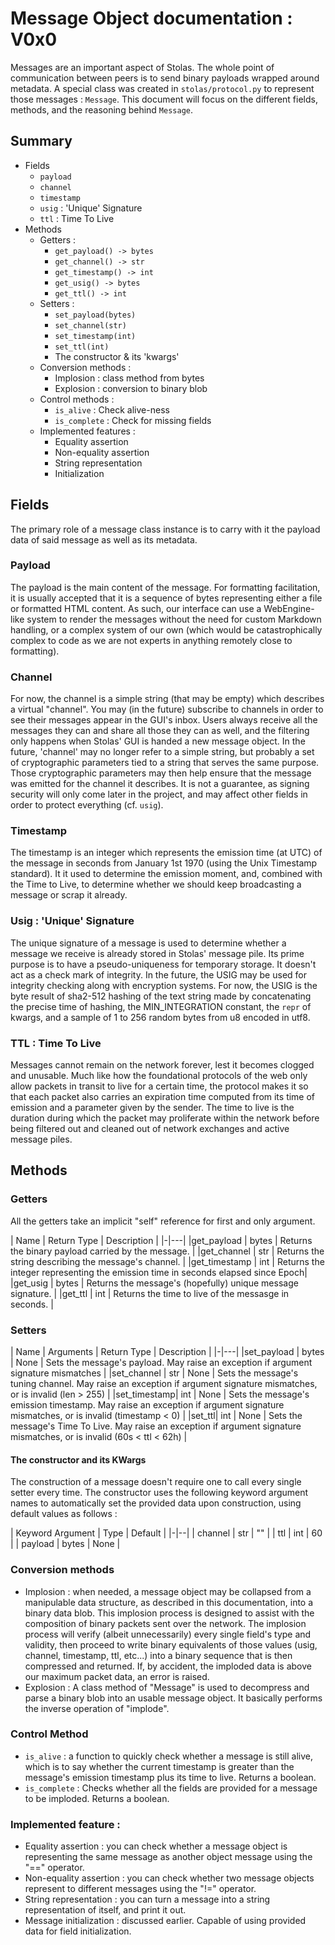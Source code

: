 # Message Object documentation : V0x0

Messages are an important aspect of Stolas. The whole point of communication between peers is to send binary payloads wrapped around metadata.
A special class was created in `stolas/protocol.py` to represent those messages : `Message`. This document will focus on the different fields, methods, and the reasoning behind `Message`.

## Summary
 - Fields
   - `payload`
   - `channel`
   - `timestamp`
   - `usig` : 'Unique' Signature
   - `ttl` : Time To Live
 - Methods
   - Getters :
     - `get_payload() -> bytes`
     - `get_channel() -> str`
     - `get_timestamp() -> int`
     - `get_usig() -> bytes`
     - `get_ttl() -> int`
   - Setters :
     - `set_payload(bytes)`
     - `set_channel(str)`
     - `set_timestamp(int)`
     - `set_ttl(int)`
     - The constructor & its 'kwargs'
   - Conversion methods :
     - Implosion : class method from bytes
     - Explosion : conversion to binary blob
   - Control methods :
     - `is_alive` : Check alive-ness
     - `is_complete` : Check for missing fields
   - Implemented features :
     - Equality assertion
     - Non-equality assertion
     - String representation
     - Initialization

## Fields
The primary role of a message class instance is to carry with it the payload data of said message as well as its metadata.

### Payload
The payload is the main content of the message. For formatting facilitation, it is usually accepted that it is a sequence of bytes representing either a file or formatted HTML content. As such, our interface can use a WebEngine-like system to render the messages without the need for custom Markdown handling, or a complex system of our own (which would be catastrophically complex to code as we are not experts in anything remotely close to formatting).

### Channel
For now, the channel is a simple string (that may be empty) which describes a virtual "channel". You may (in the future) subscribe to channels in order to see their messages appear in the GUI's inbox. Users always receive all the messages they can and share all those they can as well, and the filtering only happens when Stolas' GUI is handed a new message object.
In the future, 'channel' may no longer refer to a simple string, but probably a set of cryptographic parameters tied to a string that serves the same purpose. Those cryptographic parameters may then help ensure that the message was emitted for the channel it describes. It is not a guarantee, as signing security will only come later in the project, and may affect other fields in order to protect everything (cf. `usig`).

### Timestamp
The timestamp is an integer which represents the emission time (at UTC) of the message in seconds from January 1st 1970 (using the Unix Timestamp standard). It it used to determine the emission moment, and, combined with the Time to Live, to determine whether we should keep broadcasting a message or scrap it already.

### Usig : 'Unique' Signature
The unique signature of a message is used to determine whether a message we receive is already stored in Stolas' message pile. Its prime purpose is to have a pseudo-uniqueness for temporary storage. It doesn't act as a check mark of integrity. In the future, the USIG may be used for integrity checking along with encryption systems.
For now, the USIG is the byte result of sha2-512 hashing of the text string made by concatenating the precise time of hashing, the MIN_INTEGRATION constant, the `repr` of kwargs, and a sample of 1 to 256 random bytes from u8 encoded in utf8.

### TTL : Time To Live
Messages cannot remain on the network forever, lest it becomes clogged and unusable. Much like how the foundational protocols of the web only allow packets in transit to live for a certain time, the protocol makes it so that each packet also carries an expiration time computed from its time of emission and a parameter given by the sender. The time to live is the duration during which the packet may proliferate within the network before being filtered out and cleaned out of network exchanges and active message piles.

## Methods

### Getters

All the getters take an implicit "self" reference for first and only argument.

| Name | Return Type | Description |
|-|---|
|get_payload | bytes | Returns the binary payload carried by the message. |
|get_channel | str | Returns the string describing the message's channel. |
|get_timestamp | int | Returns the integer representing the emission time in seconds elapsed since Epoch|
|get_usig | bytes | Returns the message's (hopefully) unique message signature. |
|get_ttl | int | Returns the time to live of the messasge in seconds. |

### Setters

| Name | Arguments | Return Type | Description |
|-|---|
|set_payload | bytes | None | Sets the message's payload. May raise an exception if argument signature mismatches |
|set_channel | str | None | Sets the message's tuning channel. May raise an exception if argument signature mismatches, or is invalid (len > 255) |
|set_timestamp| int | None | Sets the message's emission timestamp. May raise an exception if argument signature mismatches, or is invalid (timestamp < 0) |
|set_ttl| int | None | Sets the message's Time To Live. May raise an exception if argument signature mismatches, or is invalid (60s < ttl < 62h) |

#### The constructor and its KWargs

The construction of a message doesn't require one to call every single setter every time. The constructor uses the following keyword argument names to automatically set the provided data upon construction, using default values as follows :

| Keyword Argument | Type | Default |
|-|--|
| channel | str | "" |
| ttl | int | 60 |
| payload | bytes | None |

### Conversion methods

 - Implosion : when needed, a message object may be collapsed from a manipulable data structure, as described in this documentation, into a binary data blob. This implosion process is designed to assist with the composition of binary packets sent over the network.
 The implosion process will verify (albeit unnecessarily) every single field's type and validity, then proceed to write binary equivalents of those values (usig, channel, timestamp, ttl, etc...) into a binary sequence that is then compressed and returned. If, by accident, the imploded data is above our maximum packet data, an error is raised.
 - Explosion : A class method of "Message" is used to decompress and parse a binary blob into an usable message object. It basically performs the inverse operation of "implode".

### Control Method

 - `is_alive` : a function to quickly check whether a message is still alive, which is to say whether the current timestamp is greater than the message's emission timestamp plus its time to live. Returns a boolean.
 - `is_complete` : Checks whether all the fields are provided for a message to be imploded. Returns a boolean.

### Implemented feature :

 - Equality assertion : you can check whether a message object is representing the same message as another object message using the "==" operator.
 - Non-equality assertion : you can check whether two message objects represent to different messages using the "!=" operator.
 - String representation : you can turn a message into a string representation of itself, and print it out.
 - Message initialization : discussed earlier. Capable of using provided data for field initialization.
